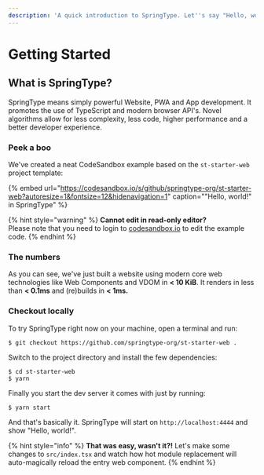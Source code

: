 ```yaml
---
description: 'A quick introduction to SpringType. Let''s say "Hello, world!"'
---
```


# Getting Started

## What is SpringType?

SpringType means simply powerful Website, PWA and App development. It promotes the use of TypeScript and modern browser API's. Novel algorithms allow for less complexity, less code, higher performance and a better developer experience.

### Peek a boo

We've created a neat CodeSandbox example based on the `st-starter-web` project template:

{% embed url="https://codesandbox.io/s/github/springtype-org/st-starter-web?autoresize=1&fontsize=12&hidenavigation=1" caption="\"Hello, world!\" in SpringType" %}

{% hint style="warning" %}
**Cannot edit in read-only editor?**  
Please note that you need to login to [codesandbox.io](https://codesandbox.io) to edit the example code.
{% endhint %}

### The numbers

As you can see, we've just built a website using modern core web technologies like Web Components and VDOM in **&lt; 10 KiB**. It renders in less than **&lt; 0.1ms** and \(re\)builds in **&lt; 1ms.**

### Checkout locally

To try SpringType right now on your machine, open a terminal and run:

```text
$ git checkout https://github.com/springtype-org/st-starter-web .
```

Switch to the project directory and install the few dependencies:

```text
$ cd st-starter-web
$ yarn
```

Finally you start the dev server it comes with just by running:

```text
$ yarn start
```

And that's basically it. SpringType will start on `http://localhost:4444` and show "Hello, world!".

{% hint style="info" %}
**That was easy, wasn't it?!** Let's make some changes to `src/index.tsx` and watch how hot module replacement will auto-magically reload the entry web component.
{% endhint %}

